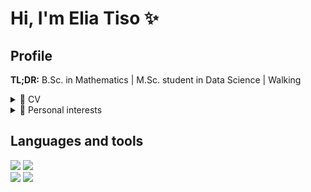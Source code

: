 # Hi, I'm Elia Tiso ✨

## Profile

**TL;DR:** B.Sc. in Mathematics | M.Sc. student in Data Science | Walking

<details>
<summary>📃 CV </summary>

## Education

- 📖 **Mathematics**\
👓 *Bachelor (EQF 6)*\
📆 2019 - 2023\
📍 **University of Padua** - Padua, Italy\
📋 *Thesis: [Mathematical models for human mobility patterns: gravity model versus radiation model](https://thesis.unipd.it/handle/20.500.12608/50176)*

- 📖 **Data Science (Biological Data ANalysis)**\
🕶 *Master (EQF 7)*\
📆 2023 - present\
📍 **University of Padua** - Padua, Italy

## Experience

- 👨‍💻 **Sales Clerk**\
📆 06/2020 - 10/2020\
📍 **IPERTOSANO** - Montecchio Maggiore, Italy\
📆 01/2023 - 07/2023\
📍 **LIDL** - Vicenza, Italy

- 👨‍💻 **Mathematics Expert**\
📆 03/2024 - 05/2024\
📆 09/2024 - 10/2024\
🗒 Development of innovative and engaging lectures for secondary school students prone to school dropout or with substantial educational gaps in Mathematics\
📍 **I.C. Muttoni** - Sarego, Italy

- 👨‍💻 **STEM Tutor**\
📆 09/2024 - 11/2024\
🗒 Tutor within training courses in teh STEM field (ENVIRONMENTAL BIOMONITORING, CODING with SCRATCH)\
📍 **I.C. Muttoni** - Sarego, Italy
</details>

<details>
<summary>🧳 Personal interests </summary>
  
- ⛰ Orienteering, walking, mountains
- 🎮 League of Legends
- 🍽 Most places
</details>

## Languages and tools

<img src="https://img.shields.io/badge/Python-FFD43B?style=for-the-badge&logo=python&logoColor=blue" /> <img src="https://img.shields.io/badge/R-276DC3?style=for-the-badge&logo=r&logoColor=white" />   
<img src="https://img.shields.io/badge/LaTeX-47A141?style=for-the-badge&logo=LaTeX&logoColor=white" /> <img src="https://img.shields.io/badge/Overleaf-47A141?style=for-the-badge&logo=Overleaf&logoColor=white" />

<!--
**eliadata/eliadata** is a ✨ _special_ ✨ repository because its `README.md` (this file) appears on your GitHub profile.

Here are some ideas to get you started:

- 🔭 I’m currently working on ...
- 🌱 I’m currently learning ...
- 👯 I’m looking to collaborate on ...
- 🤔 I’m looking for help with ...
- 💬 Ask me about ...
- 📫 How to reach me: ...
- 😄 Pronouns: ...
- ⚡ Fun fact: ...
-->
